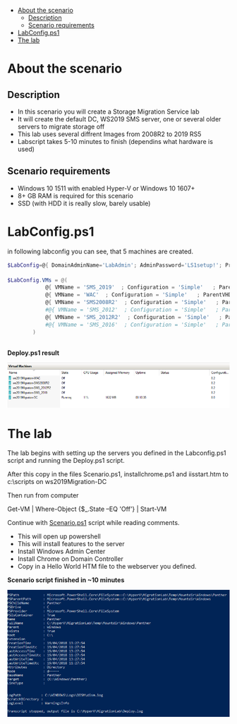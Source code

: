 <!-- TOC -->

- [About the scenario](#about-the-scenario)
    - [Description](#description)
    - [Scenario requirements](#scenario-requirements)
- [LabConfig.ps1](#labconfigps1)
- [The lab](#the-lab)

<!-- /TOC -->

# About the scenario

## Description
* In this scenario you will create a Storage Migration Service lab
* It will create the default DC, WS2019 SMS server, one or several older servers to migrate storage off
* This lab uses several diffrent Images from 2008R2 to 2019 RS5
* Labscript takes 5-10 minutes to finish (dependins what hardware is used)


## Scenario requirements

* Windows 10 1511 with enabled Hyper-V or Windows 10 1607+ 
* 8+ GB RAM is required for this scenario
* SSD (with HDD it is really slow, barely usable)


# LabConfig.ps1

in following labconfig you can see, that 5 machines are created.

````PowerShell
$LabConfig=@{ DomainAdminName='LabAdmin'; AdminPassword='LS1setup!'; Prefix = 'ws2019Migration-'; SwitchName = 'LabSwitch'; DCEdition='ServerDataCenter'; PullServerDC=$false ;Internet=$true; InstallSCVMM='no'; CreateClientParent=$false ; ClientEdition='Enterprise'; AdditionalNetworksConfig=@(); VMs=@(); ServerVHDs=@() }  

$LabConfig.VMs = @(
            @{ VMName = 'SMS_2019'  ; Configuration = 'Simple'   ; ParentVHD = 'Win2019_17639.vhdx'     ; MemoryStartupBytes= 1024MB }, 
            @{ VMName = 'WAC'  ; Configuration = 'Simple'   ; ParentVHD = 'Win2019_17639.vhdx'     ; MemoryStartupBytes= 1024MB },
            @{ VMName = 'SMS2008R2'  ; Configuration = 'Simple'   ; ParentVHD = 'Win2008R2.vhd'     ; MemoryStartupBytes= 1024MB; Win2012Djoin=$True },
            #@{ VMName = 'SMS_2012'  ; Configuration = 'Simple'   ; ParentVHD = 'Win2012.vhdx'     ; MemoryStartupBytes= 1024MB },
            @{ VMName = 'SMS_2012R2'  ; Configuration = 'Simple'   ; ParentVHD = 'Win2012R2.vhdx'     ; MemoryStartupBytes= 1024MB; Win2012Djoin=$True }
            #@{ VMName = 'SMS_2016'  ; Configuration = 'Simple'   ; ParentVHD = 'Win2016.vhdx'     ; MemoryStartupBytes= 1024MB }
        )
 
````
**Deploy.ps1 result**

![](/Scenarios/StorageMigrationService/Screenshots/lab.png)

# The lab

The lab begins with setting up the servers you defined in the Labconfig.ps1 script and running the Deploy.ps1 script.

After this copy in the files Scenario.ps1, installchrome.ps1 and iisstart.htm to c:\scripts on ws2019Migration-DC

Then run from computer

Get-VM | Where-Object {$_.State –EQ 'Off'} | Start-VM

Continue with [Scenario.ps1](/Scenarios/StorageMigrationService/scenario.ps1) script while reading comments.

*  This will open up powershell 
*  This will install features to the server
*  Install Windows Admin Center
*  Install Chrome on Domain Controller
*  Copy in a Hello World HTM file to the webserver you defined.

**Scenario script finished in ~10 minutes**

![](/Scenarios/StorageMigrationService/Screenshots/scenarioscriptfinished.png)
